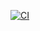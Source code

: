  [![CI](https://github.com/anshswarn15/fastapi-demo/actions/workflows/ci.yml/badge.svg)](https://github.com/anshswarn15/fastapi-demo/actions/workflows/ci.yml)
